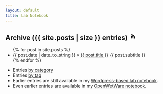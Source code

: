 ```yaml
---
layout: default
title: Lab Notebook
---
```




<div id="home">
 <h2>  Archive ({{ site.posts | size }} entries) <a href="{{ site.url }}/atom.xml"><img src="/assets/img/icon-rss.png" alt="feed"></a>
</h2>




  <ul class="posts">
    {% for post in site.posts %}
      <li><span>{{ post.date | date_to_string }}</span> &raquo; <a href="{{ site.url }}{{ post.url }}">{{ post.title }}</a>
      <span>{{ post.subtitle }}</span></li>
    {% endfor %}
  </ul>


  <ul>
    <li> Entries <a href="{{ site.url }}/categories.html">by category</a> </li> 
    <li> Entries <a href="{{ site.url }}/tags.html">by tag</a> </li> 
    <li> Earlier entries are still available in my <a href="http://www.carlboettiger.info/research/lab-notebook">Wordpress-based lab notebook</a>. </li> 
    <li> Even earlier entries are available in my <a href="http://openwetware.org/wiki/User:Carl_Boettiger/Notebook">OpenWetWare notebook</a>. </li> 
  </ul>

</div>


